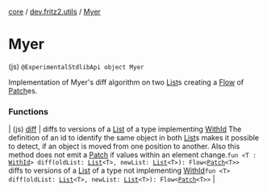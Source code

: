 [core](../../index.md) / [dev.fritz2.utils](../index.md) / [Myer](./index.md)

# Myer

(js) `@ExperimentalStdlibApi object Myer`

Implementation of Myer's diff algorithm on two [List](https://kotlinlang.org/api/latest/jvm/stdlib/kotlin.collections/-list/index.html)s creating a [Flow](#) of [Patch](../../dev.fritz2.binding/-patch/index.md)es.

### Functions

| (js) [diff](diff.md) | diffs to versions of a [List](https://kotlinlang.org/api/latest/jvm/stdlib/kotlin.collections/-list/index.html) of a type implementing [WithId](../../dev.fritz2.lenses/-with-id/index.md#dev.fritz2.lenses.WithId) The definition of an id to identify the same object in both [List](https://kotlinlang.org/api/latest/jvm/stdlib/kotlin.collections/-list/index.html)s makes it possible to detect, if an object is moved from one position to another. Also this method does not emit a [Patch](../../dev.fritz2.binding/-patch/index.md) if values within an element change.`fun <T : `[`WithId`](../../dev.fritz2.lenses/-with-id/index.md)`> diff(oldList: `[`List`](https://kotlinlang.org/api/latest/jvm/stdlib/kotlin.collections/-list/index.html)`<T>, newList: `[`List`](https://kotlinlang.org/api/latest/jvm/stdlib/kotlin.collections/-list/index.html)`<T>): Flow<`[`Patch`](../../dev.fritz2.binding/-patch/index.md)`<T>>`<br>diffs to versions of a [List](https://kotlinlang.org/api/latest/jvm/stdlib/kotlin.collections/-list/index.html) of a type not implementing [WithId](../../dev.fritz2.lenses/-with-id/index.md#dev.fritz2.lenses.WithId)`fun <T> diff(oldList: `[`List`](https://kotlinlang.org/api/latest/jvm/stdlib/kotlin.collections/-list/index.html)`<T>, newList: `[`List`](https://kotlinlang.org/api/latest/jvm/stdlib/kotlin.collections/-list/index.html)`<T>): Flow<`[`Patch`](../../dev.fritz2.binding/-patch/index.md)`<T>>` |

